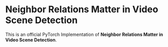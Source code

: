# Neighbor Relations Matter in Video Scene Detection
This is an official PyTorch Implementation of **Neighbor Relations Matter in Video Scene Detection**.


